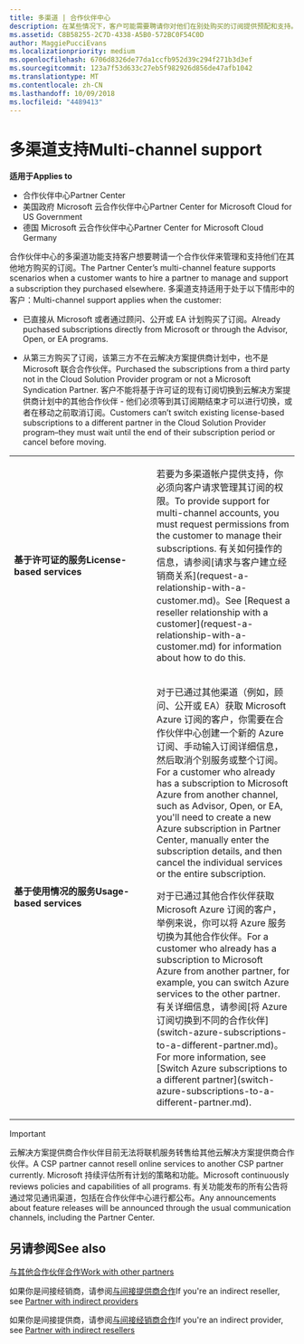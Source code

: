 ```yaml
---
title: 多渠道 | 合作伙伴中心
description: 在某些情况下，客户可能需要聘请你对他们在别处购买的订阅提供预配和支持。
ms.assetid: C8B58255-2C7D-4338-A5B0-572BC0F54C0D
author: MaggiePucciEvans
ms.localizationpriority: medium
ms.openlocfilehash: 6706d8326de77da1ccfb952d39c294f271b3d3ef
ms.sourcegitcommit: 123a7f53d633c27eb5f982926d856de47afb1042
ms.translationtype: MT
ms.contentlocale: zh-CN
ms.lasthandoff: 10/09/2018
ms.locfileid: "4489413"
---
```

# <a name="multi-channel-support"></a><span data-ttu-id="90662-103">多渠道支持</span><span class="sxs-lookup"><span data-stu-id="90662-103">Multi-channel support</span></span>

**<span data-ttu-id="90662-104">适用于</span><span class="sxs-lookup"><span data-stu-id="90662-104">Applies to</span></span>**

-  <span data-ttu-id="90662-105">合作伙伴中心</span><span class="sxs-lookup"><span data-stu-id="90662-105">Partner Center</span></span>
-  <span data-ttu-id="90662-106">美国政府 Microsoft 云合作伙伴中心</span><span class="sxs-lookup"><span data-stu-id="90662-106">Partner Center for Microsoft Cloud for US Government</span></span>
-  <span data-ttu-id="90662-107">德国 Microsoft 云合作伙伴中心</span><span class="sxs-lookup"><span data-stu-id="90662-107">Partner Center for Microsoft Cloud Germany</span></span>

<span data-ttu-id="90662-108">合作伙伴中心的多渠道功能支持客户想要聘请一个合作伙伴来管理和支持他们在其他地方购买的订阅。</span><span class="sxs-lookup"><span data-stu-id="90662-108">The Partner Center’s multi-channel feature supports scenarios when a customer wants to hire a partner to manage and support a subscription they purchased elsewhere.</span></span> <span data-ttu-id="90662-109">多渠道支持适用于处于以下情形中的客户：</span><span class="sxs-lookup"><span data-stu-id="90662-109">Multi-channel support applies when the customer:</span></span>

-   <span data-ttu-id="90662-110">已直接从 Microsoft 或者通过顾问、公开或 EA 计划购买了订阅。</span><span class="sxs-lookup"><span data-stu-id="90662-110">Already puchased subscriptions directly from Microsoft or through the Advisor, Open, or EA programs.</span></span>

-   <span data-ttu-id="90662-111">从第三方购买了订阅，该第三方不在云解决方案提供商计划中，也不是 Microsoft 联合合作伙伴。</span><span class="sxs-lookup"><span data-stu-id="90662-111">Purchased the subscriptions from a third party not in the Cloud Solution Provider program or not a Microsoft Syndication Partner.</span></span> <span data-ttu-id="90662-112">客户不能将基于许可证的现有订阅切换到云解决方案提供商计划中的其他合作伙伴 - 他们必须等到其订阅期结束才可以进行切换，或者在移动之前取消订阅。</span><span class="sxs-lookup"><span data-stu-id="90662-112">Customers can’t switch existing license-based subscriptions to a different partner in the Cloud Solution Provider program–they must wait until the end of their subscription period or cancel before moving.</span></span>


<table>
<colgroup>
<col width="50%" />
<col width="50%" />
</colgroup>
<tbody>
<tr class="odd">
<td><p><strong><span data-ttu-id="90662-113">基于许可证的服务</span><span class="sxs-lookup"><span data-stu-id="90662-113">License-based services</span></span></strong></p></td>
<td><p><span data-ttu-id="90662-114">若要为多渠道帐户提供支持，你必须向客户请求管理其订阅的权限。</span><span class="sxs-lookup"><span data-stu-id="90662-114">To provide support for multi-channel accounts, you must request permissions from the customer to manage their subscriptions.</span></span> <span data-ttu-id="90662-115">有关如何操作的信息，请参阅[请求与客户建立经销商关系](request-a-relationship-with-a-customer.md)。</span><span class="sxs-lookup"><span data-stu-id="90662-115">See [Request a reseller relationship with a customer](request-a-relationship-with-a-customer.md) for information about how to do this.</span></span></p></td>
</tr>
<tr class="even">
<td><p><strong><span data-ttu-id="90662-116">基于使用情况的服务</span><span class="sxs-lookup"><span data-stu-id="90662-116">Usage-based services</span></span></strong></p></td>
<td>
<p><span data-ttu-id="90662-117">对于已通过其他渠道（例如，顾问、公开或 EA）获取 Microsoft Azure 订阅的客户，你需要在合作伙伴中心创建一个新的 Azure 订阅、手动输入订阅详细信息，然后取消个别服务或整个订阅。</span><span class="sxs-lookup"><span data-stu-id="90662-117">For a customer who already has a subscription to Microsoft Azure from another channel, such as Advisor, Open, or EA, you'll need to create a new Azure subscription in Partner Center, manually enter the subscription details, and then cancel the individual services or the entire subscription.</span></span></p>
<p><span data-ttu-id="90662-118">对于已通过其他合作伙伴获取 Microsoft Azure 订阅的客户，举例来说，你可以将 Azure 服务切换为其他合作伙伴。</span><span class="sxs-lookup"><span data-stu-id="90662-118">For a customer who already has a subscription to Microsoft Azure from another partner, for example, you can switch Azure services to the other partner.</span></span> <span data-ttu-id="90662-119">有关详细信息，请参阅[将 Azure 订阅切换到不同的合作伙伴](switch-azure-subscriptions-to-a-different-partner.md)。</span><span class="sxs-lookup"><span data-stu-id="90662-119">For more information, see [Switch Azure subscriptions to a different partner](switch-azure-subscriptions-to-a-different-partner.md).</span></span></p>
</td>
</tr>
</tbody>
</table>

> [!IMPORTANT]  
> <span data-ttu-id="90662-120">云解决方案提供商合作伙伴目前无法将联机服务转售给其他云解决方案提供商合作伙伴。</span><span class="sxs-lookup"><span data-stu-id="90662-120">A CSP partner cannot resell online services to another CSP partner currently.</span></span> <span data-ttu-id="90662-121">Microsoft 持续评估所有计划的策略和功能。</span><span class="sxs-lookup"><span data-stu-id="90662-121">Microsoft continuously reviews policies and capabilities of all programs.</span></span> <span data-ttu-id="90662-122">有关功能发布的所有公告将通过常见通讯渠道，包括在合作伙伴中心进行都公布。</span><span class="sxs-lookup"><span data-stu-id="90662-122">Any announcements about feature releases will be announced through the usual communication channels, including the Partner Center.</span></span> 

## <a name="see-also"></a><span data-ttu-id="90662-123">另请参阅</span><span class="sxs-lookup"><span data-stu-id="90662-123">See also</span></span>

[<span data-ttu-id="90662-124">与其他合作伙伴合作</span><span class="sxs-lookup"><span data-stu-id="90662-124">Work with other partners</span></span>](work-with-other-partners.md)

<span data-ttu-id="90662-125">如果你是间接经销商，请参阅[与间接提供商合作](indirect-reseller-tasks-in-partner-center.md)</span><span class="sxs-lookup"><span data-stu-id="90662-125">If you're an indirect reseller, see [Partner with indirect providers](indirect-reseller-tasks-in-partner-center.md)</span></span>

<span data-ttu-id="90662-126">如果你是间接提供商，请参阅[与间接经销商合作](indirect-provider-tasks-in-partner-center.md)</span><span class="sxs-lookup"><span data-stu-id="90662-126">If you're an indirect provider, see [Partner with indirect resellers](indirect-provider-tasks-in-partner-center.md)</span></span> 

 

 



